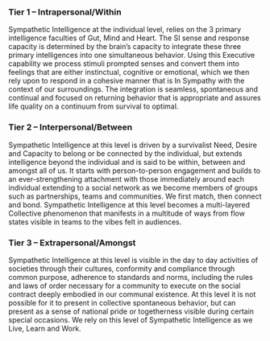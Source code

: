 ### Tier 1 – Intrapersonal/Within
Sympathetic Intelligence at the individual level, relies on the 3
primary intelligence faculties of Gut, Mind and Heart. The SI sense and response
capacity is determined by the brain’s capacity to integrate these three primary
intelligences into one simultaneous behavior. Using this Executive capability we
process stimuli prompted senses and convert them into feelings that are either
instinctual, cognitive or emotional, which we then rely upon to respond in a cohesive
manner that is In Sympathy with the context of our surroundings. The integration is
seamless, spontaneous and continual and focused on returning behavior that is
appropriate and assures life quality on a continuum from survival to optimal.

### Tier 2 – Interpersonal/Between
Sympathetic Intelligence at this level is driven by a survivalist Need, Desire and Capacity to belong or be connected by the individual, but extends intelligence beyond the individual and is said to be within, between and amongst all of us. It starts with person-to-person engagement and builds to an ever-strengthening attachment with those immediately around each individual extending to a social network as we become members of groups such as partnerships, teams and communities. We first match, then connect and bond. Sympathetic Intelligence at this level becomes a multi-layered Collective phenomenon that manifests in a multitude of ways from flow states visible in teams to the vibes felt in audiences.


### Tier 3 – Extrapersonal/Amongst
Sympathetic Intelligence at this level is visible in the day to day activities of societies through their cultures, conformity and compliance through common purpose, adherence to standards and norms, including the rules and laws of order necessary for a community to execute on the social contract deeply embodied in our communal existence. At this level it is not possible for it to present in collective spontaneous behavior, but can present as a sense of national pride or togetherness visible during certain special occasions. We rely on this level of Sympathetic Intelligence as we Live, Learn and Work.
